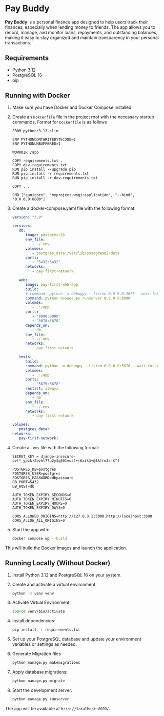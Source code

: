 # Pay Buddy

**Pay Buddy** is a personal finance app designed to help users track their finances, especially when lending money to friends. The app allows you to record, manage, and monitor loans, repayments, and outstanding balances, making it easy to stay organized and maintain transparency in your personal transactions.

## Requirements

- Python 3.12
- PostgreSQL 16
- pip

## Running with Docker

1. Make sure you have Docker and Docker Compose installed.
2. Create an `Dokcerfile` file in the project root with the necessary startup commands. Format for `Dockerfile` is as follows
   ```Dokckerfile
   FROM python:3.12-slim

   ENV PYTHONDONTWRITEBYTECODE=1
   ENV PYTHONUNBUFFERED=1

   WORKDIR /app

   COPY requirements.txt .
   COPY dev-requirements.txt .
   RUN pip install --upgrade pip
   RUN pip install -r requirements.txt
   RUN pip install -r dev-requirements.txt

   COPY . .

   CMD ["gunicorn", "myproject.wsgi:application", "--bind", "0.0.0.0:8000"]
   ```
4. Create a docker-compose.yaml file with the following format:
   ```yaml
   version: "3.9"

   services:
      db:
         image: postgres:16
         env_file:
            - ./.env
         volumes:
            - postgres_data:/var/lib/postgresql/data
         ports:
            - "5432:5432"
         networks:
            - pay-first-network

      web:
         image: pay-first-web-app
         build: .
         # command: python -m debugpy --listen 0.0.0.0:5678 --wait-for-client manage.py runserver 0.0.0.0:8000 # For debugging with VSCode
         command: python manage.py runserver 0.0.0.0:8000
         volumes:
            - .:/app
         ports:
            - "8000:8000"
            - "5678:5678"
         depends_on:
            - db
         env_file:
            - ./.env
         networks:
            - pay-first-network

      tests:
         build: .
         command: python -m debugpy --listen 0.0.0.0:5678 --wait-for-client -m pytest -v
         volumes:
            - .:/app
         ports:
            - "5679:5678"
         restart: always
         depends_on:
            - db
         env_file:
            - ./.env
         networks:
            - pay-first-network

   volumes:
      postgres_data:
   networks:
      pay-first-network:
   ```
5. Create a `.env` file with the following format:
   ```
   SECRET_KEY = django-insecure-pvl*_ypzk)2bzhl77u2y$q801vus)+r6xik3+@f&frn3s-$^f

   POSTGRES_DB=postgres
   POSTGRES_USER=postgres
   POSTGRES_PASSWORD=dbpassword
   DB_PORT=5432
   DB_HOST=db

   AUTH_TOKEN_EXPIRY_SECONDS=0
   AUTH_TOKEN_EXPIRY_MINUTES=0
   AUTH_TOKEN_EXPIRY_HOURS=0
   AUTH_TOKEN_EXPIRY_DAYS=0

   CORS_ALLOWED_ORIGINS=http://127.0.0.1:3000,http://localhost:3000
   CORS_ALLOW_ALL_ORIGINS=0
   ```
6. Start the app with:

   ```bash
   docker compose up --build
   ```

This will build the Docker images and launch the application.

## Running Locally (Without Docker)

1. Install Python 3.12 and PostgreSQL 16 on your system.
2. Create and activate a virtual environment:

   ```bash
   python -m venv venv
   ```
3. Activate Virtual Environment
   ```bash
   source venv/bin/activate
   ```
4. Install dependencies:

   ```bash
   pip install -r requirements.txt
   ```

5. Set up your PostgreSQL database and update your environment variables or settings as needed.
6. Generate Migration files
   ```bash
   python manage.py makemigrations
   ```
7. Apply database migrations:

   ```bash
   python manage.py migrate
   ```

8. Start the development server:

   ```bash
   python manage.py runserver
   ```

The app will be available at `http://localhost:8000/`.